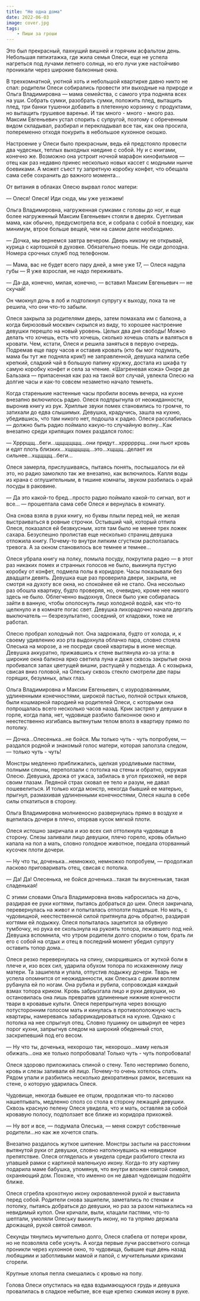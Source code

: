 ```yaml
---
title: "Не одна дома"
date: 2022-06-03
image: cover.jpg
tags:
    - Пиши за гроши
---
```


Это был прекрасный, пахнущий вишней и горячим асфальтом день. Небольшая пятиэтажка, где жила семья Олеси, еще не успела нагреться под лучами летнего солнца, но его лучи уже настойчиво проникали через широкие балконные окна. 

В трехкомнатной, уютной хоть и небольшой квартирке давно никто не спал: родители Олеси собирались провести эти выходные на природе и Ольга Владимировна — мама семейства, с самого утра подняла всех на уши. Собрать сумки, разобрать сумки, положить плед, вытащить плед, три банки тушенки добавить в плетенную корзинку с продуктами, но вытащить грушевое варенье. И так много - много - много раз. Максим Евгеньевич устал спорить с супругой, поэтому с обреченным видом складывал, разбирал и перекладывал все так, как она просила, попеременно отходя покурить в небольшое кухонное окошко. 

Настроение у Олеси было прекрасным, ведь ей предстояло провести два чудесных, теплых выходных наедине с собой. Ну и с книгами, конечно же. Возможно она устроит ночной марафон кинофильмов — отец как раз недавно принес несколько новых кассет с модными нынче боевиками. А может съест ту запретную коробку конфет, что обещала сама себе сохранить до важного момента…

От витания в облаках Олесю вырвал голос матери:

— Олеся! Олеся! Иди сюда, мы уже уезжаем!

Ольга Владимировна, нагруженная сумками с головы до ног, и еще более нагруженный Максим Евгеньевич стояли в дверях. Суетливая мама, как обычно, предусмотрела все, и собрала с собой в поездку, как минимум, втрое больше вещей, чем на самом деле необходимо.

— Дочка, мы вернемся завтра вечером. Дверь никому не открывай, курица с картошкой в духовке. Обязательно поешь. Не сиди допоздна. Номера срочных служб под телефоном.

— Мама, вас не будет всего пару дней, а мне уже 17, — Олеся надула губы — Я уже взрослая, не надо переживать.

— Да-да, конечно, милая, конечно, — вставил Максим Евгеньевич — не скучай!

Он чмокнул дочь в лоб и подтолкнул супругу к выходу, пока та не решила, что они что-то забыли. 

Олеся закрыла за родителями дверь, затем помахала им с балкона, а когда бирюзовый москвич скрылся из виду, то хорошее настроение девушки перешло на новый уровень. Целых два дня свободы! Можно делать что хочешь, есть что хочешь, сколько хочешь спать и валяться в кровати. Чем, кстати, Олеся и решила заняться в первую очередь. Подремав еще пару часов и оставив кровать (кто бы мог подумать, мама бы тут же подняла крик!) не заправленной, девушка налила себе крепкий, сладкий чай в большую папину кружку, достала из шкафа ту самую коробку конфет и села за чтение. «Шагреневая кожа» Оноре де Бальзака — припасенная как раз на такой вот случай, увлекла Олесю на долгие часы и как-то совсем незаметно начало темнеть.

Когда старенькие настенные часы пробили восемь вечера, на кухне внезапно включилось радио. Олеся подпрыгнула от неожиданности, выронив книгу из рук. Хриплые звуки помех становились то громче, то затихали до едва слышимых. Девушка, крадучись, зашла на кухню, убедившись, что там никого нет, подошла к радио. Олеся расслабилась — должно быть радио поймало какую-то случайную волну...Как внезапно среди хрипящих помех раздался голос:

— Хрррщщ...беги...щщщщщщ...они придут...хррррррщ...они пьют кровь и едят плоть близких...хщщщщщ...это...хщщщ...делает их сильнее...хщщщщ…беги...

Олеся замерла, прислушиваясь, пытаясь понять, послышалось ли ей это, но радио замолкло так же внезапно, как включилось. Капля воды из крана с оглушительным, в тишине комнаты, звуком разбилась о край посуды в раковине. 

— Да это какой-то бред...просто радио поймало какой-то сигнал, вот и все... — прошептала сама себе Олеся и вернулась в комнату.

Она снова взяла в руки книгу, но буквы плыли перед ней, не желая выстраиваться в ровные строчки. Остывший чай, который отпила Олеся, показался ей безвкусным, хотя там было не менее трех ложек сахара. Безуспешно пролистав еще несколько страниц девушка отложила книгу. Почему-то внутри липким сгустком расползалась тревога. А за окном становилось все темнее и темнее…

Олеся убрала книгу на полку, помыла посуду, покрутила радио — в этот раз никаких помех и странных голосов не было, выкинула пустую коробку от конфет, подмела полы в коридоре. Часы показывали без двадцати девять. Девушка еще раз проверила двери, закрыла, не смотря на духоту все окна, но спокойнее ей не стало. Она несколько раз обошла квартиру, будто проверяя, но, очевидно, кроме нее никого здесь не было. Облегченно выдохнув, Олеся было уже собиралась зайти в ванную, чтобы ополоснуть лицо холодной водой, как что-то щелкнуло и в комнате погас свет. Девушка лихорадочно начала дергать выключатель — безрезультатно, соседний, от кладовки, тоже не работал. 

Олесю пробрал холодный пот. Она задрожала, будто от холода, и, к своему удивлению изо рта выдохнула облачко пара, словно стояла Олеська на морозе, а не посреди своей квартиры в июне месяце. Девушка аккуратно, прижавшись к стене выглянула из-за угла: в широкие окна балкона ярко светила луна и даже сквозь закрытые окна пробивался запах цветущей вишни, растущей у подъезда. А с козырька, свисая вниз головой, на Олеську сквозь стекло смотрели две пары горящих, безумных, алых глаз. 

Ольга Владимировна и Максим Евгеньевич, с изуродованными, удлиненными конечностями, широкой пастью, полной острых клыков, были кошмарной пародией на родителей Олеси, с которыми она попрощалась всего несколько часов назад. Крик застрял у девушки в горле, когда папа, нет, чудовище разбило балконное окно и неестественно изгибаясь вытянутым телом вполз в квартиру прямо по потолку.

— Дочка...Олесенька...не бойся. Мы только чуть - чуть попробуем, — раздался родной и знакомый голос матери, которая заползла следом, — только чуть - чуть!

Монстры медленно приближались, щелкая уродливыми пастями, полными слюны, переползали с потолка на стены и обратно, окружая Олесю. Девушка, дрожа от ужаса, забилась в угол прихожей, не веря своим глазам. Ледяной страх сковал ее тело и разум, не давал пошевелиться. И только когда монстр, некогда бывший ее матерью, прыгнул, размахивая удлиненными конечностями, Олеся нашла в себе силы откатиться в сторону. 

Ольга Владимировна молниеносно развернулась прямо в воздухе и вцепилась дочери в плечо, оторвав кусок мягкой плоти.

Олеся истошно закричала и изо всех сил оттолкнула чудовище в сторону. Слезы заливали лицо девушки, плечо горело, кровь обильно капала на пол а мать, словно голодное животное, поедала оторванный кусочек плоти дочери. 

— Ну что ты, доченька...немножко, немножко попробуем, — продолжал ласково приговаривать отец, свисая с потолка.

 — Да! Да! Олесенька, не бойся доченька...такая ты вкусненькая, такая сладенькая! 

С этими словами Ольга Владимировна вновь набросилась на дочь, раздирая ее руки когтями, пытаясь добраться до шеи. Олеся закричала, перевернулась на живот и попыталась отползти подальше. Но мать, с чудовищной, неестественной силой притянула дочь обратно, раздирая когтями ей лодыжку. Олеся попыталась зацепится за обувную тумбочку, но рука ее скользнула на рукоять топора, лежавшего под ней. Девушка вспомнила, что утром родители долго спорили о том, брать ли его с собой на отдых и отец в последний момент убедил супругу оставить топор дома…

Олеся резко перевернулась на спину, сморщившись от жуткой боли в плече и, изо всех сил, ударила обухом топора по искаженному лицу матери. Та зашипела и упала, отпустив лодыжку дочери. Тварь не успела опомнится от неожиданности, как Олеська с диким воплем рубанула ей по ногам. Она рубила и рубила, сопровождая каждый взмах топора криком. Кровь забрызгала лицо и руки девушки, но остановилась она лишь превратив удлиненные нижние конечности твари в кровавые культи. Олеся перепрыгнула через воющую потусторонним голосом мать и кинулась в противоположную часть квартиры, намереваясь забаррикадироваться на кухне. Однако с потолка на нее спрыгнул отец. Словно пушинку он швырнул ее через порог кухни, запрыгнув следом на широкий обеденный стол, заскрипевший под его весом.

 — Ну что ты, доченька, нехорошо так, нехорошо…маму нельзя обижать...она же только попробовала! Только чуть - чуть попробовала!

Олеся здорово приложилась спиной о стену. Тело нестерпимо болело, кровь и слезы заливали ей лицо. Почему-то очень хотелось спать. Рядом упали и разбились несколько декоративных рамок, висевших на стене, о которую ударилась Олеся.

Чудовище, некогда бывшее ее отцом, продолжая что-то ласково нашептывать, медленно сполз со стола в сторону лежащей девушки. Сквозь красную пелену Олеся увидела, что и мать, оставляя за собой кровавую полосу, подползает все ближе из коридора прихожей.

 — Ну вот и все, — подумала Олеська, — меня сожрут собственные родители...но как же хочется спать.

Внезапно раздалось жуткое шипение. Монстры застыли на расстоянии вытянутой руки от девушки, словно натолкнувшись на невидимое препятствие. Олеся огляделась и увидела среди разбитого стекла из упавшей рамки с картиной маленькую икону. Когда-то эту картину подарила маме бабушка, упомянув, что внутри вложен святой символ, охраняющий дом. Похоже, что именно он не давал чудовищам подойти ближе.

Олеся сгребла крохотную икону окровавленной рукой и выставила перед собой. Родители снова зашипели, заметались по стенам и потолку, пытаясь добраться до девушки, но раз за разом натыкались на невидимый купол. Они кричали, выли, клацали пастями, что-то шептали, умоляли Олеську выкинуть икону, но та упрямо держала дрожащей, рукой святой символ. 

Секунды тянулись мучительно долго, Олеся слабела от потери крови, но не позволяла себе уснуть. А когда первые лучи рассветного солнца проникли через кухонное окно, то чудовища, бывшие еще день назад любящими и заботливыми мамой и папой, с мучительными криками сгорели.

Крупные хлопья пепла смешались с кровью на полу.

Голова Олеси опустилась на едва вздымающуюся грудь и девушка провалилась в сладкое небытие, все еще крепко сжимая икону в руке.
